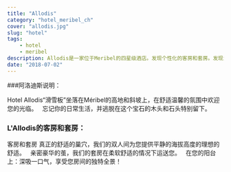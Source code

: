 ```yaml
---
title: "Allodis"
category: "hotel_meribel_ch"
cover: "allodis.jpg"
slug: "hotel"
tags:
    - hotel
    - meribel
description: Allodis是一家位于Meribel的四星级酒店。发现个性化的客房和套房。发现温暖舒适的风格。
date: "2018-07-02"
---
```

 
 
 ###阿洛迪斯说明：

Hotel Allodis“滑雪板”坐落在Méribel的高地和斜坡上，在舒适温馨的氛围中欢迎您的光临。
 
忘记你的日常生活，并逃脱在这个宝石的木头和石头特别留下。


### L'Allodis的客房和套房：

客房和套房
真正的舒适的巢穴，我们的双人间为您提供平静的海拔高度的理想的舒适。
 
亲密豪华的茧，我们的套房在柔软舒适的情况下运送您。
 
在您的阳台上：深吸一口气，享受您房间的独特全景！